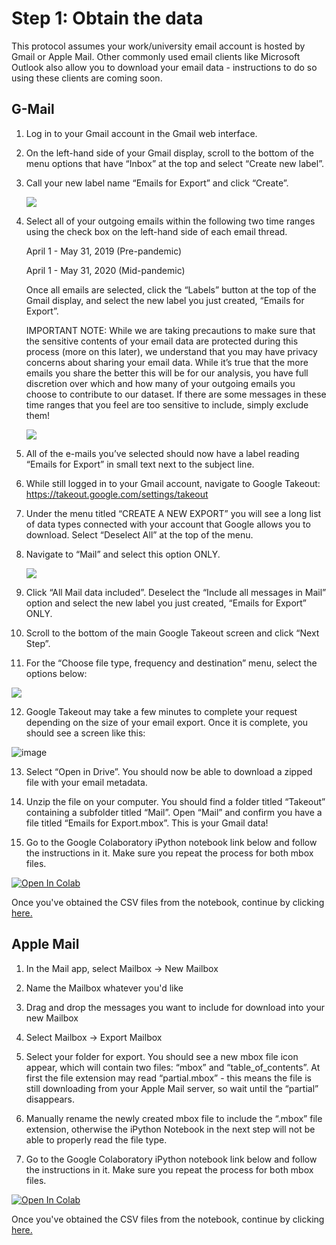 # Step 1: Obtain the data

This protocol assumes your work/university email account is hosted by Gmail or Apple Mail. Other commonly used email clients like Microsoft Outlook also allow you to download your email data - instructions to do so using these clients are coming soon.

## G-Mail

1.  Log in to your Gmail account in the Gmail web interface.

2.  On the left-hand side of your Gmail display, scroll to the bottom of the menu options that have “Inbox” at the top and select “Create new label”.

3.  Call your new label name “Emails for Export” and click “Create”.

    ![](https://user-images.githubusercontent.com/42762378/101547694-a63e1780-39d0-11eb-963a-e9a1c31b55ec.png)

4.  Select all of your outgoing emails within the following two time ranges using the check box on the left-hand side of each email thread.
    
      April 1 - May 31, 2019 (Pre-pandemic)
      
      April 1 - May 31, 2020 (Mid-pandemic)
      
    Once all emails are selected, click the “Labels” button at the top of the Gmail display, and select the new label you just created, “Emails for Export”.

    IMPORTANT NOTE: While we are taking precautions to make sure that the sensitive contents of your email data are protected during this process (more on this later), we understand that you may have privacy concerns about sharing your email data. While it’s true that the more emails you share the better this will be for our analysis, you have full discretion over which and how many of your outgoing emails you choose to contribute to our dataset. If there are some messages in these time ranges that you feel are too sensitive to include, simply exclude them!

    ![](https://user-images.githubusercontent.com/42762378/101547892-02a13700-39d1-11eb-8111-9b7f22adb646.png)

5.  All of the e-mails you’ve selected should now have a label reading “Emails for Export” in small text next to the subject line.

6.  While still logged in to your Gmail account, navigate to Google Takeout: https://takeout.google.com/settings/takeout

7.  Under the menu titled “CREATE A NEW EXPORT” you will see a long list of data types connected with your account that Google allows you to download. Select “Deselect All” at the top of the menu.

8.  Navigate to “Mail” and select this option ONLY.

    ![](https://user-images.githubusercontent.com/42762378/101548046-472cd280-39d1-11eb-82b4-2eb4c456b3f7.png)

9.  Click “All Mail data included”. Deselect the “Include all messages in Mail” option and select the new label you just created, “Emails for Export” ONLY.

10.  Scroll to the bottom of the main Google Takeout screen and click “Next Step”.

11.  For the “Choose file type, frequency and destination” menu, select the options below:

   ![](https://user-images.githubusercontent.com/42762378/101548170-6d527280-39d1-11eb-9a27-6cff6b1d3dc5.png)

12.  Google Takeout may take a few minutes to complete your request depending on the size of your email export. Once it is complete, you should see a screen like this:

   ![image](https://user-images.githubusercontent.com/42762378/101548241-88bd7d80-39d1-11eb-89ca-4147070aa47b.png)

13.  Select “Open in Drive”. You should now be able to download a zipped file with your email metadata.

14.  Unzip the file on your computer. You should find a folder titled “Takeout” containing a subfolder titled “Mail”. Open “Mail” and confirm you have a file titled “Emails for Export.mbox”. This is your Gmail data!

15.  Go to the Google Colaboratory iPython notebook link below and follow the instructions in it. Make sure you repeat the process for both mbox files.

[![Open In Colab](https://colab.research.google.com/assets/colab-badge.svg)](https://colab.research.google.com/github/delaiglesialab/DigitalRhythmsProject/blob/main/Get_Email_Timestamps_Notebook.ipynb)

Once you've obtained the CSV files from the notebook, continue by clicking <a href="https://delaiglesialab.github.io/DigitalRhythmsProject/Questionnaires" target="_blank">here.</a>

## Apple Mail

1.  In the Mail app, select Mailbox -> New Mailbox

2.  Name the Mailbox whatever you'd like

3.  Drag and drop the messages you want to include for download into your new Mailbox

4.  Select Mailbox -> Export Mailbox

5.  Select your folder for export. You should see a new mbox file icon appear, which will contain two files: “mbox” and “table_of_contents”. At first the file extension may read “partial.mbox” - this means the file is still downloading from your Apple Mail server, so wait until the “partial” disappears.

6. Manually rename the newly created mbox file to include the “.mbox” file extension, otherwise the iPython Notebook in the next step will not be able to properly read the file type.

7.  Go to the Google Colaboratory iPython notebook link below and follow the instructions in it. Make sure you repeat the process for both mbox files.

[![Open In Colab](https://colab.research.google.com/assets/colab-badge.svg)](https://colab.research.google.com/github/delaiglesialab/DigitalRhythmsProject/blob/main/Get_Email_Timestamps_Notebook.ipynb)

Once you've obtained the CSV files from the notebook, continue by clicking <a href="https://delaiglesialab.github.io/DigitalRhythmsProject/Questionnaires" target="_blank">here.</a>
